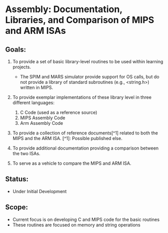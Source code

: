 # Assembly: Documentation, Libraries, and Comparison of MIPS and ARM ISAs


## Goals:
   1. To provide a set of basic library-level routines to be used within learning projects.
      * The SPIM and MARS simulator provide support for OS calls, but do not provide a library of standard subroutines (e.g., \<string.h\>) written in MIPS.

   1. To provide exemplar implementations of these library level in three different languages:
      1. C Code (used as a reference source)
      1. MIPS Assembly Code
      1. Arm Assembly Code

   1. To provide a collection of reference documents[^1] related to both the MIPS and the ARM ISA. [^1]: Possible published else.

   1. To provide additional documentation providing a comparison between the two ISAs.

   1. To serve as a vehicle to compare the MIPS and ARM ISA.


## Status:
   * Under Initial Development

## Scope:
   * Current focus is on developing C and MIPS code for the basic routines
   * These routines are focused on memory and string operations

